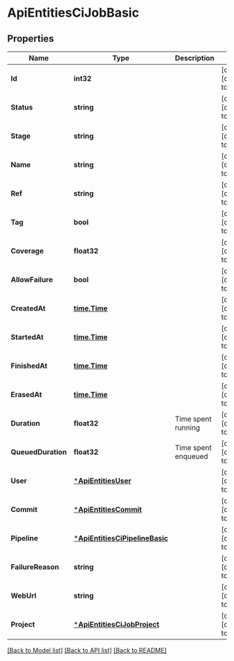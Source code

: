 # ApiEntitiesCiJobBasic

## Properties
Name | Type | Description | Notes
------------ | ------------- | ------------- | -------------
**Id** | **int32** |  | [optional] [default to null]
**Status** | **string** |  | [optional] [default to null]
**Stage** | **string** |  | [optional] [default to null]
**Name** | **string** |  | [optional] [default to null]
**Ref** | **string** |  | [optional] [default to null]
**Tag** | **bool** |  | [optional] [default to null]
**Coverage** | **float32** |  | [optional] [default to null]
**AllowFailure** | **bool** |  | [optional] [default to null]
**CreatedAt** | [**time.Time**](time.Time.md) |  | [optional] [default to null]
**StartedAt** | [**time.Time**](time.Time.md) |  | [optional] [default to null]
**FinishedAt** | [**time.Time**](time.Time.md) |  | [optional] [default to null]
**ErasedAt** | [**time.Time**](time.Time.md) |  | [optional] [default to null]
**Duration** | **float32** | Time spent running | [optional] [default to null]
**QueuedDuration** | **float32** | Time spent enqueued | [optional] [default to null]
**User** | [***ApiEntitiesUser**](API_Entities_User.md) |  | [optional] [default to null]
**Commit** | [***ApiEntitiesCommit**](API_Entities_Commit.md) |  | [optional] [default to null]
**Pipeline** | [***ApiEntitiesCiPipelineBasic**](API_Entities_Ci_PipelineBasic.md) |  | [optional] [default to null]
**FailureReason** | **string** |  | [optional] [default to null]
**WebUrl** | **string** |  | [optional] [default to null]
**Project** | [***ApiEntitiesCiJobProject**](API_Entities_Ci_Job_project.md) |  | [optional] [default to null]

[[Back to Model list]](../README.md#documentation-for-models) [[Back to API list]](../README.md#documentation-for-api-endpoints) [[Back to README]](../README.md)


